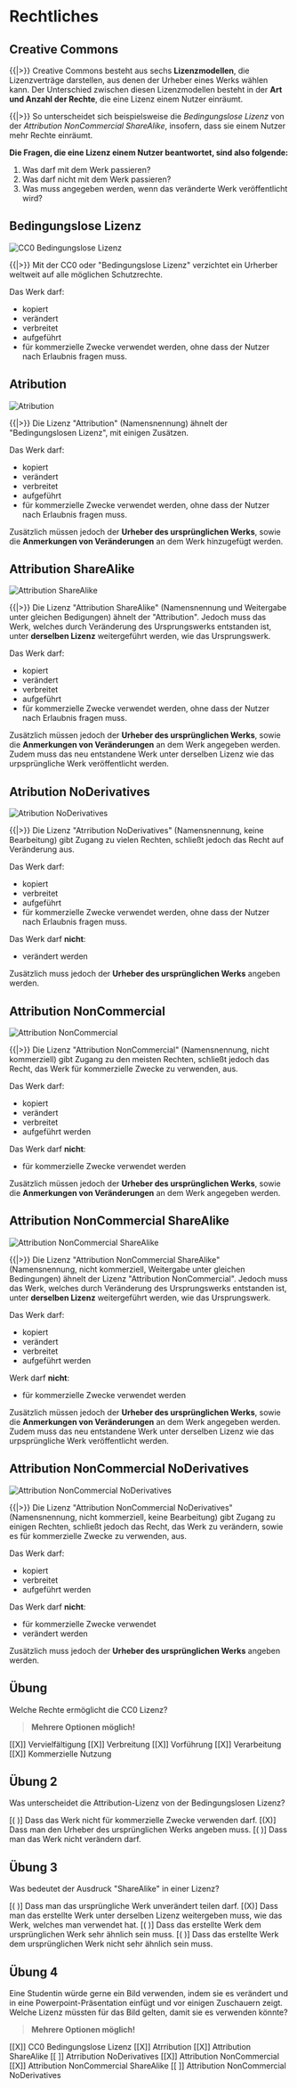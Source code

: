 <!--

author:   Ronja Müller
email:    ronja.mueller@fh-potsdam.de
version:  0.0.1
language: de
narrator: Deutsch Female


-->

# Rechtliches

## Creative Commons
 {{|>}}
Creative Commons besteht aus sechs __Lizenzmodellen__, die Lizenzverträge darstellen, aus denen der Urheber eines Werks wählen kann. Der Unterschied zwischen diesen Lizenzmodellen besteht in der __Art und Anzahl der Rechte__, die eine Lizenz einem Nutzer einräumt.

{{|>}}
So unterscheidet sich beispielsweise die _Bedingungslose Lizenz_ von der _Attribution NonCommercial ShareAlike_, insofern, dass sie einem Nutzer mehr Rechte einräumt.

__Die Fragen, die eine Lizenz einem Nutzer beantwortet, sind also folgende:__

1. Was darf mit dem Werk passieren?
2. Was darf nicht mit dem Werk passieren?
3. Was muss angegeben werden, wenn das veränderte Werk veröffentlicht wird?

## Bedingungslose Lizenz
![CC0 Bedingungslose Lizenz](https://wiki.llz.uni-halle.de/images/1/12/Cc0.png)

 {{|>}}
Mit der CC0 oder "Bedingungslose Lizenz" verzichtet ein Urherber weltweit auf alle möglichen Schutzrechte. 

Das Werk darf:

- kopiert
- verändert
- verbreitet
- aufgeführt
- für kommerzielle Zwecke verwendet werden,
ohne dass der Nutzer nach Erlaubnis fragen muss.


## Atribution
![Atribution](https://wiki.llz.uni-halle.de/images/5/53/By.png)

 {{|>}}
Die Lizenz "Attribution" (Namensnennung) ähnelt der "Bedingungslosen Lizenz", mit einigen Zusätzen.

Das Werk darf:

- kopiert
- verändert
- verbreitet
- aufgeführt
- für kommerzielle Zwecke verwendet werden,
ohne dass der Nutzer nach Erlaubnis fragen muss.

Zusätzlich müssen jedoch der __Urheber des ursprünglichen Werks__, sowie die __Anmerkungen von Veränderungen__ an dem Werk hinzugefügt werden.

## Attribution ShareAlike
![Attribution ShareAlike](https://wiki.llz.uni-halle.de/images/3/3c/By_sa.png)

 {{|>}}
Die Lizenz "Attribution ShareAlike" (Namensnennung und Weitergabe unter gleichen Bedigungen) ähnelt der "Attribution". Jedoch muss das Werk, welches durch Veränderung des Ursprungswerks entstanden ist, unter __derselben Lizenz__ weitergeführt werden, wie das Ursprungswerk.

Das Werk darf:

- kopiert
- verändert
- verbreitet
- aufgeführt
- für kommerzielle Zwecke verwendet werden,
ohne dass der Nutzer nach Erlaubnis fragen muss.

Zusätzlich müssen jedoch der __Urheber des ursprünglichen Werks__, sowie die __Anmerkungen von Veränderungen__ an dem Werk angegeben werden. Zudem muss das neu entstandene Werk unter derselben Lizenz wie das urpsprüngliche Werk veröffentlicht werden.

## Atribution NoDerivatives
![Atribution NoDerivatives](https://wiki.llz.uni-halle.de/images/e/eb/By_nd.png)

 {{|>}}
Die Lizenz "Atrribution NoDerivatives" (Namensnennung, keine Bearbeitung) gibt Zugang zu vielen Rechten, schließt jedoch das Recht auf Veränderung aus.

Das Werk darf:

- kopiert
- verbreitet
- aufgeführt
- für kommerzielle Zwecke verwendet werden,
ohne dass der Nutzer nach Erlaubnis fragen muss.

Das Werk darf __nicht__:

- verändert werden

Zusätzlich muss jedoch der __Urheber des ursprünglichen Werks__ angeben werden.

## Attribution NonCommercial
![Attribution NonCommercial](https://wiki.llz.uni-halle.de/images/3/32/By_nc.png)

 {{|>}}
Die Lizenz "Attribution NonCommercial" (Namensnennung, nicht kommerziell) gibt Zugang zu den meisten Rechten, schließt jedoch das Recht, das Werk für kommerzielle Zwecke zu verwenden, aus.

 Das Werk darf:

- kopiert
- verändert
- verbreitet
- aufgeführt werden

Das Werk darf __nicht__:

- für kommerzielle Zwecke verwendet werden

Zusätzlich müssen jedoch der __Urheber des ursprünglichen Werks__, sowie die __Anmerkungen von Veränderungen__ an dem Werk angegeben werden.

## Attribution NonCommercial ShareAlike
![Attribution NonCommercial ShareAlike](https://wiki.llz.uni-halle.de/images/2/27/By_nc_sa.png)

 {{|>}}
Die Lizenz "Attribution NonCommercial ShareAlike" (Namensnennung, nicht kommerziell, Weitergabe unter gleichen Bedingungen) ähnelt der Lizenz "Attribution NonCommercial". Jedoch muss das Werk, welches durch Veränderung des Ursprungswerks entstanden ist, unter __derselben Lizenz__ weitergeführt werden, wie das Ursprungswerk.

Das Werk darf:

- kopiert
- verändert
- verbreitet
- aufgeführt werden

Werk darf __nicht__:

- für kommerzielle Zwecke verwendet werden

Zusätzlich müssen jedoch der __Urheber des ursprünglichen Werks__, sowie die __Anmerkungen von Veränderungen__ an dem Werk angegeben werden. Zudem muss das neu entstandene Werk unter derselben Lizenz wie das urpsprüngliche Werk veröffentlicht werden.

## Attribution NonCommercial NoDerivatives
![Attribution NonCommercial NoDerivatives](https://wiki.llz.uni-halle.de/images/9/99/By_nc_nd.png)

 {{|>}}
Die Lizenz "Attribution NonCommercial NoDerivatives" (Namensnennung, nicht kommerziell, keine Bearbeitung) gibt Zugang zu einigen Rechten, schließt jedoch das Recht, das Werk zu verändern, sowie es für kommerzielle Zwecke zu verwenden, aus.

Das Werk darf:

- kopiert
- verbreitet
- aufgeführt werden

Das Werk darf __nicht__:

- für kommerzielle Zwecke verwendet
- verändert werden

Zusätzlich muss jedoch der __Urheber des ursprünglichen Werks__ angeben werden.

## Übung

Welche Rechte ermöglicht die CC0 Lizenz?

> **Mehrere Optionen möglich!**

[[X]] Vervielfältigung
[[X]] Verbreitung
[[X]] Vorführung
[[X]] Verarbeitung
[[X]] Kommerzielle Nutzung

## Übung 2
Was unterscheidet die Attribution-Lizenz von der Bedingungslosen Lizenz?

[( )] Dass das Werk nicht für kommerzielle Zwecke verwenden darf.
[(X)] Dass man den Urheber des ursprünglichen Werks angeben muss.
[( )] Dass man das Werk nicht verändern darf.

## Übung 3
Was bedeutet der Ausdruck "ShareAlike" in einer Lizenz?

[( )] Dass man das ursprüngliche Werk unverändert teilen darf.
[(X)] Dass man das erstellte Werk unter derselben Lizenz weitergeben muss, wie das Werk, welches man verwendet hat.
[( )] Dass das erstellte Werk dem ursprünglichen Werk sehr ähnlich sein muss.
[( )] Dass das erstellte Werk dem ursprünglichen Werk nicht sehr ähnlich sein muss.

## Übung 4
Eine Studentin würde gerne ein Bild verwenden, indem sie es verändert und in eine Powerpoint-Präsentation einfügt und vor einigen Zuschauern zeigt. Welche Lizenz müssten für das Bild gelten, damit sie es verwenden könnte?

> **Mehrere Optionen möglich!**

[[X]] CC0 Bedingungslose Lizenz
[[X]] Atrribution
[[X]] Attribution ShareAlike
[[ ]] Atrribution NoDerivatives
[[X]] Attribution NonCommercial
[[X]] Attribution NonCommercial ShareAlike
[[ ]] Attribution NonCommercial NoDerivatives